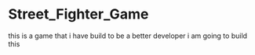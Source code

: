 # Street_Fighter_Game
this is a game that i have build to be a better developer
i am going to build this
